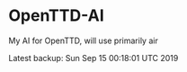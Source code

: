 # OpenTTD-AI
My AI for OpenTTD, will use primarily air

Latest backup: Sun Sep 15 00:18:01 UTC 2019
